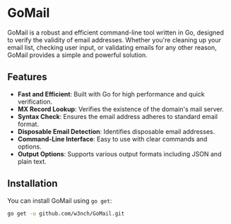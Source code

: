 # GoMail

GoMail is a robust and efficient command-line tool written in Go, designed to verify the validity of email addresses. Whether you're cleaning up your email list, checking user input, or validating emails for any other reason, GoMail provides a simple and powerful solution.

## Features

- **Fast and Efficient**: Built with Go for high performance and quick verification.
- **MX Record Lookup**: Verifies the existence of the domain's mail server.
- **Syntax Check**: Ensures the email address adheres to standard email format.
- **Disposable Email Detection**: Identifies disposable email addresses.
- **Command-Line Interface**: Easy to use with clear commands and options.
- **Output Options**: Supports various output formats including JSON and plain text.

## Installation

You can install GoMail using `go get`:

```sh
go get -u github.com/w3nch/GoMail.git
